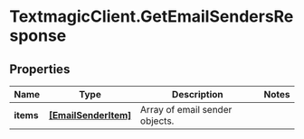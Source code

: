 # TextmagicClient.GetEmailSendersResponse

## Properties
Name | Type | Description | Notes
------------ | ------------- | ------------- | -------------
**items** | [**[EmailSenderItem]**](EmailSenderItem.md) | Array of email sender objects. | 


